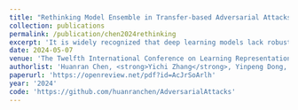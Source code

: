 ```yaml
---
title: "Rethinking Model Ensemble in Transfer-based Adversarial Attacks"
collection: publications
permalink: /publication/chen2024rethinking
excerpt: 'It is widely recognized that deep learning models lack robustness to adversarial examples. An intriguing property of adversarial examples is that they can transfer across different models, which enables black-box attacks without any knowledge of the victim model. An effective strategy to improve the transferability is attacking an ensemble of models. However, previous works simply average the outputs of different models, lacking an in-depth analysis on how and why model ensemble methods can strongly improve the transferability. In this paper, we rethink the ensemble in adversarial attacks and define the common weakness of model ensemble with two properties: 1) the flatness of loss landscape; and 2) the closeness to the local optimum of each model. We empirically and theoretically show that both properties are strongly correlated with the transferability and propose a Common Weakness Attack (CWA) to generate more transferable adversarial examples by promoting these two properties. Experimental results on both image classification and object detection tasks validate the effectiveness of our approach to improving the adversarial transferability, especially when attacking adversarially trained models. We also successfully apply our method to attack a black-box large vision-language model -- Google Bard, showing the practical effectiveness. Code is available at <a href="https://github.com/huanranchen/AdversarialAttacks">https://github.com/huanranchen/AdversarialAttacks</a>.'
date: 2024-05-07
venue: 'The Twelfth International Conference on Learning Representations <strong>(ICLR)</strong>, Vienna, Austria'
authorlist: 'Huanran Chen, <strong>Yichi Zhang</strong>, Yinpeng Dong, Xiao Yang, Hang Su, Jun Zhu'
paperurl: 'https://openreview.net/pdf?id=AcJrSoArlh'
year: '2024'
code: 'https://github.com/huanranchen/AdversarialAttacks'
---
```


